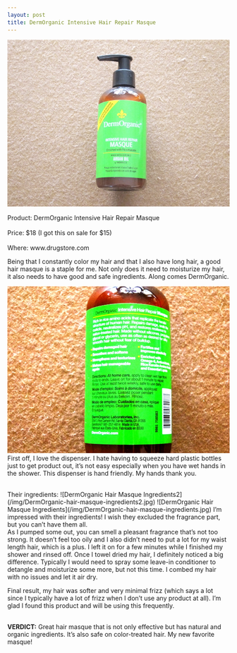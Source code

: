 ```yaml
---
layout: post
title: DermOrganic Intensive Hair Repair Masque
---
```


![DermOrganic Intensive Hair Repair Masque](/img/DermOrganic_Intensive_Hair_Repair_Masque_Fotor.jpg)
<p>Product: DermOrganic Intensive Hair Repair Masque
<br></br>
Price: $18 (I got this on sale for $15)
<br> </br>
Where: www.drugstore.com
</p>

Being that I constantly color my hair and that I also have long hair, a good hair masque is a staple for me. Not only does it need to moisturize my hair, it also needs to have good and safe ingredients. Along comes DermOrganic.

![DermOrganic Intensive Hair Repair Masque](/img/DermOrganic-hair-masque2.jpg)
First off, I love the dispenser. I hate having to squeeze hard plastic bottles just to get product out, it’s not easy especially when you have wet hands in the shower. This dispenser is hand friendly. My hands thank you.

<br>
Their ingredients:
![DermOrganic Hair Masque Ingredients2](/img/DermOrganic-hair-masque-ingredients2.jpg)
![DermOrganic Hair Masque Ingredients](/img/DermOrganic-hair-masque-ingredients.jpg)
I’m impressed with their ingredients! I wish they excluded the fragrance part, but you can’t have them all.

<br>
As I pumped some out, you can smell a pleasant fragrance that’s not too strong. It doesn’t feel too oily and I also didn’t need to put a lot for my waist length hair, which is a plus. I left it on for a few minutes while I finished my shower and rinsed off. Once I towel dried my hair, I definitely noticed a big difference. Typically I would need to spray some leave-in conditioner to detangle and moisturize some more, but not this time. I combed my hair with no issues and let it air dry. 

Final result, my hair was softer and very minimal frizz (which says a lot since I typically have a lot of frizz when I don’t use any product at all). I’m glad I found this product and will be using this frequently.

<br>
<b>VERDICT:</b> Great hair masque that is not only effective but has natural and organic ingredients. It’s also safe on color-treated hair. My new favorite masque!
